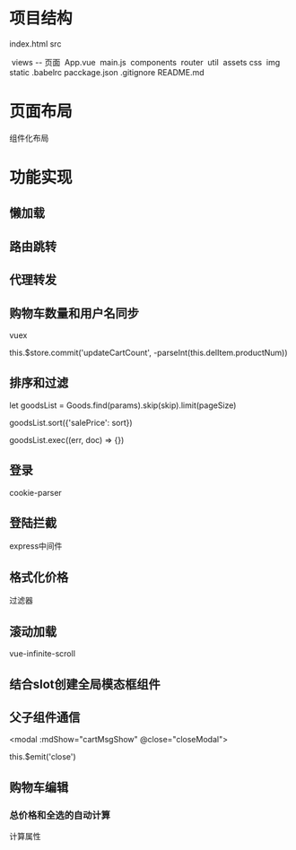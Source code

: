 # 项目结构

index.html
src

​	views -- 页面
​	App.vue
​	main.js
​	components
​	router
​	util
​	assets
​		css
​		img
static
.babelrc
pacckage.json
.gitignore
README.md

# 页面布局

组件化布局

# 功能实现

## 懒加载

## 路由跳转

## 代理转发

## 购物车数量和用户名同步

vuex

this.$store.commit('updateCartCount', -parseInt(this.delItem.productNum))

## 排序和过滤

let goodsList = Goods.find(params).skip(skip).limit(pageSize)

goodsList.sort({'salePrice': sort})

goodsList.exec((err, doc) => {})

## 登录

cookie-parser

## 登陆拦截

express中间件

## 格式化价格

过滤器

## 滚动加载

vue-infinite-scroll

## 结合slot创建全局模态框组件

## 父子组件通信

<modal :mdShow="cartMsgShow" @close="closeModal">

this.$emit('close')

## 购物车编辑

### 总价格和全选的自动计算

计算属性



